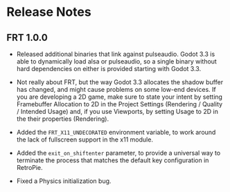 Release Notes
=============

## FRT 1.0.0

- Released additional binaries that link against pulseaudio. Godot 3.3 is
  able to dynamically load alsa or pulseaudio, so a single binary without
  hard dependencies on either is provided starting with Godot 3.3.

- Not really about FRT, but the way Godot 3.3 allocates the shadow buffer
  has changed, and might cause problems on some low-end devices.
  If you are developing a 2D game, make sure to state your intent by
  setting Framebuffer Allocation to 2D in the Project Settings (Rendering /
  Quality / Intended Usage) and, if you use Viewports, by setting Usage
  to 2D in the their properties (Rendering).

- Added the `FRT_X11_UNDECORATED` environment variable, to work around the
  lack of fullscreen support in the x11 module.

- Added the `exit_on_shiftenter` parameter, to provide a universal way to
  terminate the process that matches the default key configuration in
  RetroPie.

- Fixed a Physics initialization bug.

